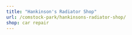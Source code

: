 ```yaml
---
title: "Hankinson's Radiator Shop"
url: /comstock-park/hankinsons-radiator-shop/
shop: car repair
---
```

